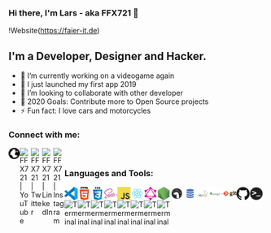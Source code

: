 ### Hi there, I'm Lars - aka FFX721 👋 

!Website(https://faier-it.de)

## I'm a Developer, Designer and Hacker.

- 🔭 I’m currently working on a videogame again
- 🌱 I just launched my first app 2019
- 👯 I’m looking to collaborate with other developer
- 🥅 2020 Goals: Contribute more to Open Source projects
- ⚡ Fun fact: I love cars and motorcycles

### Connect with me:

<img align="left" alt="faier-it.de" width="22px" src="https://raw.githubusercontent.com/iconic/open-iconic/master/svg/globe.svg" />
<img align="left" alt="FFX721 | YouTube" width="22px" src="https://cdn.jsdelivr.net/npm/simple-icons@v3/icons/youtube.svg" />
<img align="left" alt="FFX721 | Twitter" width="22px" src="https://cdn.jsdelivr.net/npm/simple-icons@v3/icons/twitter.svg" />
<img align="left" alt="FFX721 | LinkedIn" width="22px" src="https://cdn.jsdelivr.net/npm/simple-icons@v3/icons/linkedin.svg" />
<img align="left" alt="FFX721 | Instagram" width="22px" src="https://cdn.jsdelivr.net/npm/simple-icons@v3/icons/instagram.svg" />

<br />

### Languages and Tools:

<img align="left" alt="Visual Studio Code" width="26px" src="https://raw.githubusercontent.com/github/explore/80688e429a7d4ef2fca1e82350fe8e3517d3494d/topics/visual-studio-code/visual-studio-code.png" />
<img align="left" alt="HTML5" width="26px" src="https://raw.githubusercontent.com/github/explore/80688e429a7d4ef2fca1e82350fe8e3517d3494d/topics/html/html.png" />
<img align="left" alt="CSS3" width="26px" src="https://raw.githubusercontent.com/github/explore/80688e429a7d4ef2fca1e82350fe8e3517d3494d/topics/css/css.png" />
<img align="left" alt="Sass" width="26px" src="https://raw.githubusercontent.com/github/explore/80688e429a7d4ef2fca1e82350fe8e3517d3494d/topics/sass/sass.png" />
<img align="left" alt="JavaScript" width="26px" src="https://raw.githubusercontent.com/github/explore/80688e429a7d4ef2fca1e82350fe8e3517d3494d/topics/javascript/javascript.png" />
<img align="left" alt="React" width="26px" src="https://raw.githubusercontent.com/github/explore/80688e429a7d4ef2fca1e82350fe8e3517d3494d/topics/react/react.png" />
<img align="left" alt="GraphQL" width="26px" src="https://raw.githubusercontent.com/github/explore/80688e429a7d4ef2fca1e82350fe8e3517d3494d/topics/graphql/graphql.png" />
<img align="left" alt="Node.js" width="26px" src="https://raw.githubusercontent.com/github/explore/80688e429a7d4ef2fca1e82350fe8e3517d3494d/topics/nodejs/nodejs.png" />
<img align="left" alt="Deno" width="26px" src="https://raw.githubusercontent.com/github/explore/361e2821e2dea67711cde99c9c40ed357061cf27/topics/deno/deno.png" />
<img align="left" alt="SQL" width="26px" src="https://raw.githubusercontent.com/github/explore/80688e429a7d4ef2fca1e82350fe8e3517d3494d/topics/sql/sql.png" />
<img align="left" alt="MySQL" width="26px" src="https://raw.githubusercontent.com/github/explore/80688e429a7d4ef2fca1e82350fe8e3517d3494d/topics/mysql/mysql.png" />
<img align="left" alt="MongoDB" width="26px" src="https://raw.githubusercontent.com/github/explore/80688e429a7d4ef2fca1e82350fe8e3517d3494d/topics/mongodb/mongodb.png" />
<img align="left" alt="Git" width="26px" src="https://raw.githubusercontent.com/github/explore/80688e429a7d4ef2fca1e82350fe8e3517d3494d/topics/git/git.png" />
<img align="left" alt="GitHub" width="26px" src="https://raw.githubusercontent.com/github/explore/78df643247d429f6cc873026c0622819ad797942/topics/github/github.png" />
<img align="left" alt="Terminal" width="26px" src="https://raw.githubusercontent.com/github/explore/80688e429a7d4ef2fca1e82350fe8e3517d3494d/topics/terminal/terminal.png" />
<img align="left" alt="Terminal" width="26px" src="https://raw.githubusercontent.com/jmnote/z-icons/master/svg/c.svg" />
<img align="left" alt="Terminal" width="26px" src="https://raw.githubusercontent.com/jmnote/z-icons/master/svg/cpp.svg" />
<img align="left" alt="Terminal" width="26px" src="https://raw.githubusercontent.com/jmnote/z-icons/master/svg/csharp.svg" /><br />
<img align="left" alt="Terminal" width="26px" src="https://raw.githubusercontent.com/jmnote/z-icons/master/svg/java.svg" />
<img align="left" alt="Terminal" width="26px" src="https://raw.githubusercontent.com/jmnote/z-icons/master/svg/python.svg" />
<img align="left" alt="Terminal" width="26px" src="https://raw.githubusercontent.com/jmnote/z-icons/master/svg/ruby.svg" />
<img align="left" alt="Terminal" width="26px" src="" />
<img align="left" alt="Terminal" width="26px" src="" />

<!--
<details>
  <summary>:zap: </summary>


</details>


- 🔭 I’m currently working on ...
- 🌱 I’m currently learning ...
- 👯 I’m looking to collaborate on ...
- 🤔 I’m looking for help with ...
- 💬 Ask me about ...
- 📫 How to reach me: ...
- 😄 Pronouns: ...
- ⚡ Fun fact: ...
-->
